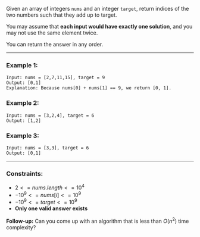 Given an array of integers `nums` and an integer `target`, 
return indices of the two numbers such that they add up to target.

You may assume that **each input would have exactly one solution**, 
and you may not use the same element twice.

You can return the answer in any order.  
_______________________________________________________________________________
### Example 1:
```
Input: nums = [2,7,11,15], target = 9
Output: [0,1]
Explanation: Because nums[0] + nums[1] == 9, we return [0, 1].
```

### Example 2:
```
Input: nums = [3,2,4], target = 6
Output: [1,2]
```

### Example 3:
```
Input: nums = [3,3], target = 6
Output: [0,1]
```
_______________________________________________________________________________

### Constraints:
- $2 <= nums.length <= 10^4$
- $-10^9 <= nums[i] <= 10^9$
- $-10^9 <= target <= 10^9$
- **Only one valid answer exists**

**Follow-up:** Can you come up with an algorithm that is less than $O(n^2)$ 
time complexity?
